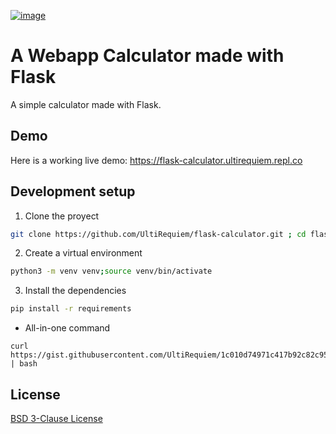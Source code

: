 [![image](https://user-images.githubusercontent.com/71897736/113532171-9352e280-957f-11eb-95f8-87c42af3f60a.png)](https://flask-calculator.ultirequiem.repl.co)
# A Webapp Calculator made with Flask
A simple calculator made with Flask.

## Demo

Here is a working live demo: https://flask-calculator.ultirequiem.repl.co

## Development setup
1. Clone the proyect
```bash
git clone https://github.com/UltiRequiem/flask-calculator.git ; cd flask-calculator
```
2. Create a virtual environment
```bash
python3 -m venv venv;source venv/bin/activate
```
3. Install the dependencies
```bash
pip install -r requirements
```

- All-in-one command
```
curl https://gist.githubusercontent.com/UltiRequiem/1c010d74971c417b92c82c959f53f275/raw/dfeef4d5b7829f4589afd70b87837b74b912e6da/srcipt.sh | bash
```
## License
[BSD 3-Clause License](./LICENSE)
